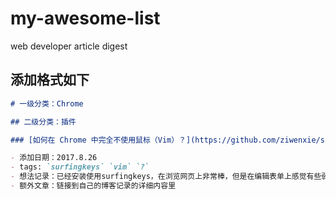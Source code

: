 # my-awesome-list
web developer article digest


## 添加格式如下

``` markdown
# 一级分类：Chrome 

## 二级分类：插件

### [如何在 Chrome 中完全不使用鼠标（Vim）？](https://github.com/ziwenxie/snippet/blob/master/chrome/vim-surfingkeys.md)

- 添加日期：2017.8.26
- tags: `surfingkeys` `vim` `?`
- 想法记录：已经安装使用surfingkeys，在浏览网页上非常棒，但是在编辑表单上感觉有些弱
- 额外文章：链接到自己的博客记录的详细内容里

```